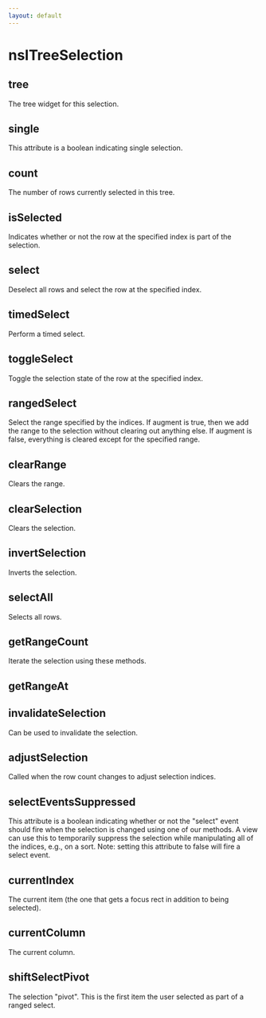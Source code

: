 ```yaml
---
layout: default
---
```


# nsITreeSelection #

## tree ##

The tree widget for this selection.


## single ##

This attribute is a boolean indicating single selection.


## count ##

The number of rows currently selected in this tree.


## isSelected ##

Indicates whether or not the row at the specified index is
part of the selection.


## select ##

Deselect all rows and select the row at the specified index. 


## timedSelect ##

Perform a timed select.


## toggleSelect ##

Toggle the selection state of the row at the specified index.


## rangedSelect ##

Select the range specified by the indices.  If augment is true,
then we add the range to the selection without clearing out anything
else.  If augment is false, everything is cleared except for the specified range.


## clearRange ##

Clears the range.


## clearSelection ##

Clears the selection.


## invertSelection ##

Inverts the selection.


## selectAll ##

Selects all rows.


## getRangeCount ##

Iterate the selection using these methods.


## getRangeAt ##

## invalidateSelection ##

Can be used to invalidate the selection.


## adjustSelection ##

Called when the row count changes to adjust selection indices.


## selectEventsSuppressed ##

This attribute is a boolean indicating whether or not the
"select" event should fire when the selection is changed using
one of our methods.  A view can use this to temporarily suppress
the selection while manipulating all of the indices, e.g., on 
a sort.
Note: setting this attribute to false will fire a select event.


## currentIndex ##

The current item (the one that gets a focus rect in addition to being
selected).


## currentColumn ##

The current column.


## shiftSelectPivot ##

The selection "pivot".  This is the first item the user selected as
part of a ranged select.

